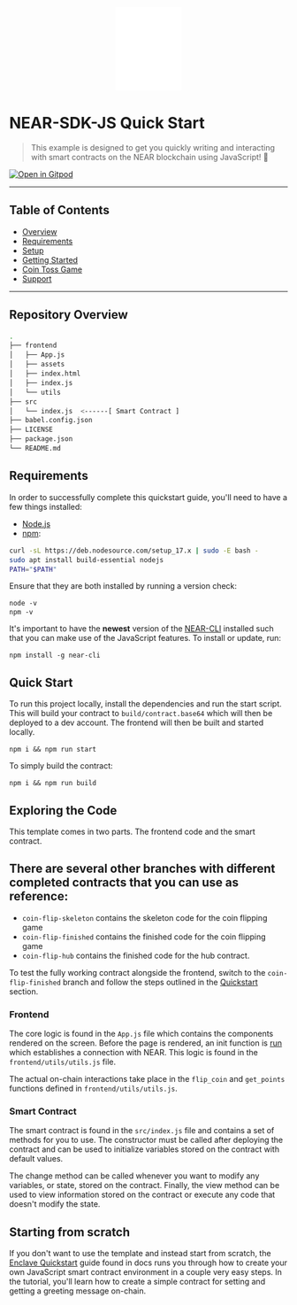 <center>
    <img src="frontend/assets/img/near_logo_stack_wht.png" width="120" />
</center>

# NEAR-SDK-JS Quick Start 

> This example is designed to get you quickly writing and interacting with smart contracts on the NEAR blockchain using JavaScript! 🚀

[![Open in Gitpod](https://gitpod.io/button/open-in-gitpod.svg)](https://gitpod.io/#https://github.com/near-examples/near-sdk-js-quickstart)

---

## Table of Contents

- [Overview](#repository-overview)
- [Requirements](#requirements)
- [Setup](#setup)
- [Getting Started](#getting-started)
- [Coin Toss Game](#coin-toss-game)
- [Support](#support)

---

## Repository Overview

```bash
.
├── frontend
│   ├── App.js
│   ├── assets
│   ├── index.html
│   ├── index.js
│   └── utils
├── src
│   └── index.js  <------[ Smart Contract ]
├── babel.config.json
├── LICENSE
├── package.json
└── README.md

```

## Requirements

In order to successfully complete this quickstart guide, you'll need to have a few things installed:

- [Node.js](https://nodejs.org/en/about/)
- [npm](https://www.npmjs.com/):

```bash
curl -sL https://deb.nodesource.com/setup_17.x | sudo -E bash -
sudo apt install build-essential nodejs
PATH="$PATH"
```

Ensure that they are both installed by running a version check:

```
node -v
npm -v
```

It's important to have the **newest** version of the [NEAR-CLI](https://docs.near.org/docs/tools/near-cli) installed such that you can make use of the JavaScript features. To install or update, run:

```
npm install -g near-cli
```

## Quick Start

To run this project locally, install the dependencies and run the start script. This will build your contract to `build/contract.base64` which will then be deployed to a dev account. The frontend will then be built and started locally.

```
npm i && npm run start
```

To simply build the contract:

```
npm i && npm run build
```

## Exploring the Code

This template comes in two parts. The frontend code and the smart contract.

## There are several other branches with different completed contracts that you can use as reference:

- `coin-flip-skeleton` contains the skeleton code for the coin flipping game
- `coin-flip-finished` contains the finished code for the coin flipping game
- `coin-flip-hub` contains the finished code for the hub contract.

To test the fully working contract alongside the frontend, switch to the `coin-flip-finished` branch and follow the steps outlined in the [Quickstart](#quick-start) section.

### Frontend

The core logic is found in the `App.js` file which contains the components rendered on the screen. Before the page is rendered, an init function is [run](https://github.com/near-examples/near-sdk-js-quickstart/blob/e78487030a59d5b7ca015dbbdbab228e542a307e/frontend/index.js#L9) which establishes a connection with NEAR. This logic is found in the `frontend/utils/utils.js` file.

The actual on-chain interactions take place in the `flip_coin` and `get_points` functions defined in `frontend/utils/utils.js`.

### Smart Contract

The smart contract is found in the `src/index.js` file and contains a set of methods for you to use. The constructor must be called after deploying the contract and can be used to initialize variables stored on the contract with default values.

The change method can be called whenever you want to modify any variables, or state, stored on the contract. Finally, the view method can be used to view information stored on the contract or execute any code that doesn't modify the state.

## Starting from scratch

If you don't want to use the template and instead start from scratch, the [Enclave Quickstart](https://docs.near.org/docs/develop/contracts/js/enclave-quickstart) guide found in docs runs you through how to create your own JavaScript smart contract environment in a couple very easy steps. In the tutorial, you'll learn how to create a simple contract for setting and getting a greeting message on-chain.



